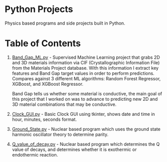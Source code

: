 # Python Projects
Physics based programs and side projects built in Python. 
# Table of Contents
1. [Band_Gap_ML.py](https://github.com/Kobregon1/Python_projects/blob/main/Band_Gap_ML.py) - Supervised Machine Learning project that grabs 2D and 3D materials information via CIF (Crystallographic Information File) from the Materials Project database. With this information I extract key features and Band Gap target values in order to perform predictions. Compares against 3 different ML algorithms: Random Forest Regressor, XGBoost, and XGBoost Regressor.

   Band Gap tells us whether some material is conductive, the main goal of this project that I worked on was to advance to predicting new 2D and 3D material 
   combinations that may be conductive. 

3. [Clock_GUI.py](https://github.com/Kobregon1/Python_projects/blob/main/Clock_GUI.py) - Basic Clock GUI using tkinter, shows date and time in hour, minutes, seconds format.
4. [Ground_State.py](https://github.com/Kobregon1/Python_projects/blob/main/Ground_State.py) - Nuclear based program which uses the ground state harmonic oscillator theory to determine parity.
5. [Q_value_of_decay.py](https://github.com/Kobregon1/Python_projects/blob/main/Q_value_of_decay.py) - Nuclear based program which determines the Q value of decays, and determines whether it is exothermic or endothermic reaction.
